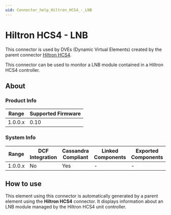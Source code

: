 ```yaml
---
uid: Connector_help_Hiltron_HCS4_-_LNB
---
```


# Hiltron HCS4 - LNB

This connector is used by DVEs (Dynamic Virtual Elements) created by the parent connector [Hiltron HCS4](xref:Connector_help_Hiltron_HCS4).

This connector can be used to monitor a LNB module contained in a Hiltron HCS4 controller.

## About

### Product Info

| Range     | Supported Firmware     |
|-----------|------------------------|
| 1.0.0.x   | 0.10                   |

### System Info

| Range     | DCF Integration     | Cassandra Compliant     | Linked Components     | Exported Components     |
|-----------|---------------------|-------------------------|-----------------------|-------------------------|
| 1.0.0.x   | No                  | Yes                     | -                     | -                       |

## How to use

This element using this connector is automatically generated by a parent element using the **Hiltron HCS4** connector. It displays information about an LNB module managed by the Hiltron HCS4 unit controller.
